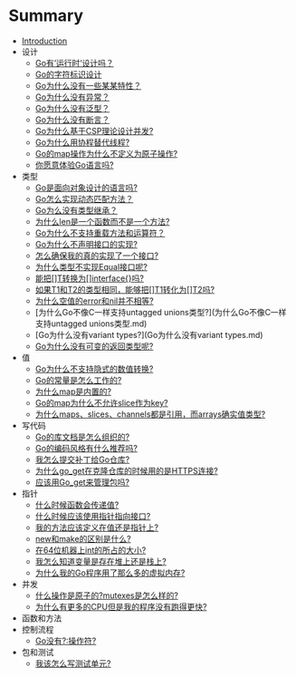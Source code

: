 # Summary

* [Introduction](README.md)
* 设计
    * [Go有’运行时‘设计吗？](Go有'运行时'设计吗.md)
    * [Go的字符标识设计](Go的字符标识设计.md)
    * [Go为什么没有一些某某特性？](Go为什么没有一些某某特性.md)
    * [Go为什么没有异常？](Go为什么没有异常.md)
    * [Go为什么没有泛型？](Go为什么没有泛型.md)
    * [Go为什么没有断言？](Go为什么没有断言.md)
    * [Go为什么基于CSP理论设计并发?](Go为什么基于CSP理论设计并发.md)
    * [Go为什么用协程替代线程?](Go为什么用协程替代线程.md)
    * [Go的map操作为什么不定义为原子操作?](Go的map操作为什么不定义为原子操作.md)
    * [你愿意体验Go语言吗?](你愿意体验Go语言吗.md)
* 类型
    * [Go是面向对象设计的语言吗?](Go是面向对象设计的语言吗.md)
    * [Go怎么实现动态匹配方法？](Go怎么实现动态匹配方法.md)
    * [Go为么没有类型继承？](Go为么没有类型继承.md)
    * [为什么len是一个函数而不是一个方法?](为什么len是一个函数而不是一个方法.md)
    * [Go为什么不支持重载方法和运算符？](Go为什么不支持重载方法和运算符.md)
    * [Go为什么不声明接口的实现?](Go为什么不声明接口的实现.md)
    * [怎么确保我的真的实现了一个接口?](怎么确保我的真的实现了一个接口.md)
    * [为什么类型不实现Equal接口呢?](为什么类型不实现Equal接口呢.md)
    * [能把[]T转换为[]interface{}吗?](能把[]T转换为[]interface{}吗.md)
    * [如果T1和T2的类型相同，能够把[]T1转化为[]T2吗?](如果T1和T2的类型相同，能够把[]T1转化为[]T2吗.md)
    * [为什么空值的error和nil并不相等?]([为什么空值的error和nil并不相等.md)
    * [为什么Go不像C一样支持untagged unions类型?](为什么Go不像C一样支持untagged unions类型.md)
    * [Go为什么没有variant types?](Go为什么没有variant types.md)
    * [Go为什么没有可变的返回类型呢?](Go为什么没有可变的返回类型呢.md)
* 值
    * [Go为什么不支持隐式的数值转换?](Go为什么不支持隐式的数值转换.md)
    * [Go的常量是怎么工作的?](Go的常量是怎么工作的.md)
    * [为什么map是内置的?](为什么map是内置的.md)
    * [Go的map为什么不允许slice作为key?](Go的map为什么不允许slice作为key.md)
    * [为什么maps、slices、channels都是引用，而arrays确实值类型?](为什么maps、slices、channels都是引用，而arrays确实值类型.md)
* 写代码
    * [Go的库文档是怎么组织的?](Go的库文档是怎么组织的.md)
    * [Go的编码风格有什么推荐吗?](Go的编码风格有什么推荐吗.md)
    * [我怎么提交补丁给Go仓库?](我怎么提交补丁给Go仓库.md)
    * [为什么go_get在克隆仓库的时候用的是HTTPS连接?](为什么go_get在克隆仓库的时候用的是HTTPS连接.md)
    * [应该用Go_get来管理包吗?](应该用Go_get来管理包吗.md)
* 指针
    * [什么时候函数会传递值?](什么时候函数会传递值.md)
    * [什么时候应该使用指针指向接口?](什么时候应该使用指针指向接口.md)
    * [我的方法应该定义在值还是指针上?](我的方法应该定义在值还是指针上.md)
    * [new和make的区别是什么?](new和make的区别是什.md)
    * [在64位机器上int的所占的大小?](在64位机器上int的所占的大小.md)
    * [我怎么知道变量是存在堆上还是栈上?](我怎么知道变量是存在堆上还是栈上.md)
    * [为什么我的Go程序用了那么多的虚拟内存?](为什么我的Go程序用了那么多的虚拟内存.md)
* 并发
    * [什么操作是原子的?mutexes是怎么样的?](什么操作是原子的_mutexes是怎么样的.md)
    * [为什么有更多的CPU但是我的程序没有跑得更快?]([为什么有更多的CPU但是我的程序没有跑得更快.md)
* 函数和方法
* 控制流程
    * [Go没有?:操作符?](Go没有问号&冒号操作符.md)
* 包和测试
    * [我该怎么写测试单元?](我该怎么写测试单元.md)

